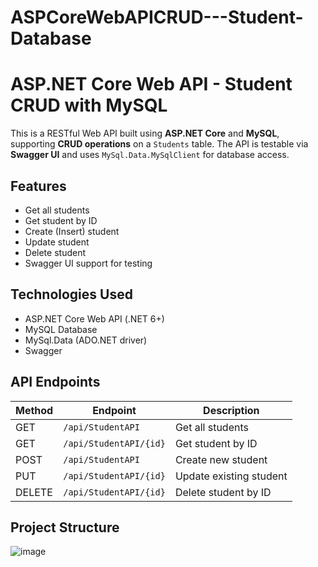 # ASPCoreWebAPICRUD---Student-Database
# ASP.NET Core Web API - Student CRUD with MySQL

This is a RESTful Web API built using **ASP.NET Core** and **MySQL**, supporting **CRUD operations** on a `Students` table. The API is testable via **Swagger UI** and uses `MySql.Data.MySqlClient` for database access.


##  Features

- Get all students
- Get student by ID
- Create (Insert) student
- Update student
- Delete student
- Swagger UI support for testing


## Technologies Used

- ASP.NET Core Web API (.NET 6+)
- MySQL Database
- MySql.Data (ADO.NET driver)
- Swagger 

## API Endpoints

| Method | Endpoint               | Description             |
| ------ | ---------------------- | ----------------------- |
| GET    | `/api/StudentAPI`      | Get all students        |
| GET    | `/api/StudentAPI/{id}` | Get student by ID       |
| POST   | `/api/StudentAPI`      | Create new student      |
| PUT    | `/api/StudentAPI/{id}` | Update existing student |
| DELETE | `/api/StudentAPI/{id}` | Delete student by ID    |

## Project Structure
![image](https://github.com/user-attachments/assets/daaec806-9f8d-4fcc-8fb6-da41bd5d9577)


